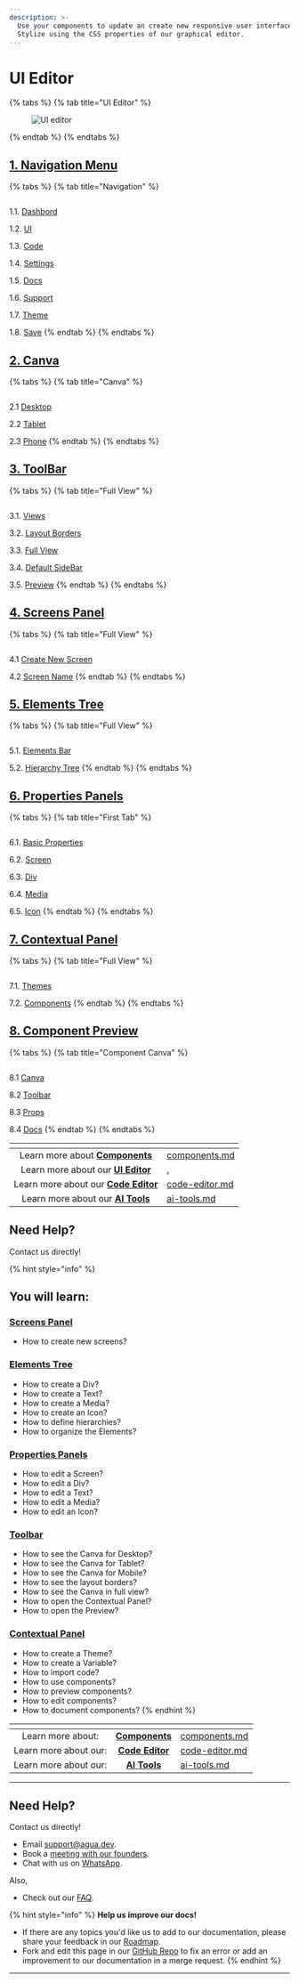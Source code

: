 ```yaml
---
description: >-
  Use your components to update an create new responsive user interfaces.
  Stylize using the CSS properties of our graphical editor.
---
```


# UI Editor

{% tabs %}
{% tab title="UI Editor" %}
<figure><img src="../../.gitbook/assets/Agua_Apple_Demo.png" alt="UI editor"><figcaption></figcaption></figure>
{% endtab %}
{% endtabs %}



## [1. Navigation Menu](1.-navigation-menu.md)

{% tabs %}
{% tab title="Navigation" %}
<figure><img src="../../.gitbook/assets/Agua_Apple_Demo.png" alt=""><figcaption></figcaption></figure>

1.1. [Dashbord](1.-navigation-menu.md#1.1.-dashbord)

1.2. [UI](1.-navigation-menu.md#1.2.-ui)

1.3. [Code](1.-navigation-menu.md#1.3.-code)

1.4. [Settings](1.-navigation-menu.md#1.4.-settings)

1.5. [Docs](1.-navigation-menu.md#1.5.-docs)

1.6. [Support](1.-navigation-menu.md#1.6.-support)

1.7. [Theme](1.-navigation-menu.md#1.7.-theme)

1.8. [Save](1.-navigation-menu.md#1.8.-save)
{% endtab %}
{% endtabs %}



## [2. Canva](broken-reference)

{% tabs %}
{% tab title="Canva" %}
<figure><img src="../../.gitbook/assets/Agua_Apple_Demo.png" alt=""><figcaption></figcaption></figure>

2.1 [Desktop](broken-reference)

2.2 [Tablet](broken-reference)

2.3 [Phone](broken-reference)
{% endtab %}
{% endtabs %}



## [3. ToolBar](3.-toolbar.md)

{% tabs %}
{% tab title="Full View" %}
<figure><img src="../../.gitbook/assets/Agua_Apple_Demo.png" alt=""><figcaption></figcaption></figure>

3.1. [Views](3.-toolbar.md#3.1.-views)

3.2. [Layout Borders](3.-toolbar.md#3.2.-layout-borders)

3.3. [Full View](3.-toolbar.md#3.3.-full-view)

3.4. [Default SideBar](3.-toolbar.md#3.4.-default-sidebar)

3.5. [Preview](3.-toolbar.md#3.5.-preview)
{% endtab %}
{% endtabs %}



## [4. Screens Panel](broken-reference)

{% tabs %}
{% tab title="Full View" %}
<figure><img src="../../.gitbook/assets/Agua_Apple_Demo.png" alt=""><figcaption></figcaption></figure>

4.1 [Create New Screen](broken-reference)

4.2 [Screen Name](broken-reference)
{% endtab %}
{% endtabs %}



## [5. Elements Tree](broken-reference)

{% tabs %}
{% tab title="Full View" %}
<figure><img src="../../.gitbook/assets/Agua_Apple_Demo.png" alt=""><figcaption></figcaption></figure>

5.1. [Elements Bar](broken-reference)

5.2. [Hierarchy Tree](broken-reference)
{% endtab %}
{% endtabs %}



## [6. Properties Panels](broken-reference)

{% tabs %}
{% tab title="First Tab" %}
<figure><img src="../../.gitbook/assets/Agua_Apple_Demo.png" alt=""><figcaption></figcaption></figure>

6.1. [Basic Properties](broken-reference)

6.2. [Screen](broken-reference)

6.3. [Div](broken-reference)

6.4. [Media](broken-reference)

6.5. [Icon](broken-reference)
{% endtab %}
{% endtabs %}



## [7. Contextual Panel](broken-reference)

{% tabs %}
{% tab title="Full View" %}
<figure><img src="../../.gitbook/assets/Agua_Apple_Demo.png" alt=""><figcaption></figcaption></figure>

7.1. [Themes](broken-reference)

7.2. [Components](broken-reference)
{% endtab %}
{% endtabs %}



## [8. Component Preview](broken-reference)

{% tabs %}
{% tab title="Component Canva" %}
<figure><img src="../../.gitbook/assets/Agua_Apple_Demo_Components.png" alt=""><figcaption></figcaption></figure>

8.1 [Canva](broken-reference)

8.2 [Toolbar](broken-reference)

8.3 [Props](broken-reference)

8.4 [Docs](broken-reference)
{% endtab %}
{% endtabs %}



<table data-card-size="large" data-view="cards"><thead><tr><th align="center"></th><th data-hidden data-card-target data-type="content-ref"></th></tr></thead><tbody><tr><td align="center">Learn more about <a href="../components.md"><strong>Components</strong></a></td><td><a href="../components.md">components.md</a></td></tr><tr><td align="center">Learn more about our <a href="./"><strong>UI Editor</strong></a></td><td><a href="./">.</a></td></tr><tr><td align="center">Learn more about our <a href="../code-editor.md"><strong>Code Editor</strong></a></td><td><a href="../code-editor.md">code-editor.md</a></td></tr><tr><td align="center">Learn more about our <a href="../ai-tools.md"><strong>AI Tools</strong></a></td><td><a href="../ai-tools.md">ai-tools.md</a></td></tr></tbody></table>



## Need Help?

Contact us directly!

{% hint style="info" %}
## You will learn:



### [Screens Panel](screens-panel.md)

* How to create new screens?



### [Elements Tree](elements-tree.md)

* How to create a Div?
* How to create a Text?
* How to create a Media?
* How to create an Icon?
* How to define hierarchies?
* How to organize the Elements?



### [Properties Panels](properties-panels/)

* How to edit a Screen?
* How to edit a Div?
* &#x20;How to edit a Text?
* How to edit a Media?
* How to edit an Icon?



### [Toolbar](broken-reference)

* How to see the Canva for Desktop?
* How to see the Canva for Tablet?
* How to see the Canva for Mobile?
* How to see the layout borders?
* How to see the Canva in full view?
* How to open the Contextual Panel?
* How to open the Preview?



### [Contextual Panel](contextual-panel.md)

* How to create a Theme?
* How to create a Variable?
* How to import code?
* How to use components?
* How to preview components?
* How to edit components?
* How to document components?
{% endhint %}



<table data-view="cards"><thead><tr><th align="center"></th><th align="center"></th><th data-hidden data-card-target data-type="content-ref"></th></tr></thead><tbody><tr><td align="center">Learn more about:</td><td align="center"><a href="../components.md"><strong>Components</strong></a></td><td><a href="../components.md">components.md</a></td></tr><tr><td align="center">Learn more about our:</td><td align="center"><a href="../code-editor.md"><strong>Code Editor</strong></a></td><td><a href="../code-editor.md">code-editor.md</a></td></tr><tr><td align="center">Learn more about our:</td><td align="center"> <a href="../ai-tools.md"><strong>AI Tools</strong></a></td><td><a href="../ai-tools.md">ai-tools.md</a></td></tr></tbody></table>

***



## Need Help?

Contact us directly!

* Email [support@agua.dev](mailto:support@agua.dev).
* Book a [meeting with our founders](https://agua.tools/meetings/developers/onboarding).
* Chat with us on [WhatsApp](https://wa.me/12396883277).

Also,

* Check out our [FAQ](../../help-and-community/faq.md).

{% hint style="info" %}
**Help us improve our docs!**

* If there are any topics you'd like us to add to our documentation, please share your feedback in our [Roadmap](https://roadmap.agua.app/).
* Fork and edit this page in our [GitHub Repo](https://github.com/Agua-for-devs/agua-documentation) to fix an error or add an improvement to our documentation in a merge request.
{% endhint %}

***
